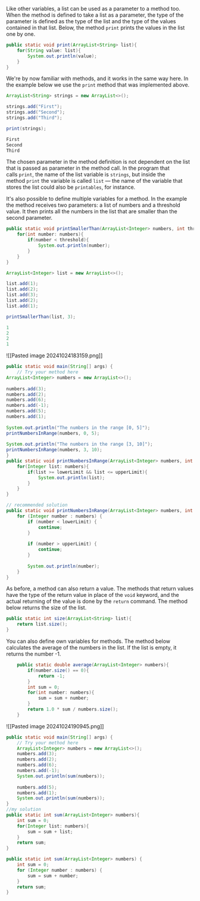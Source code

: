 Like other variables, a list can be used as a parameter to a method too. When the method is defined to take a list as a parameter, the type of the parameter is defined as the type of the list and the type of the values contained in that list. Below, the method `print` prints the values in the list one by one.

```Java
public static void print(ArrayList<String> list){
	for(String value: list){
		System.out.println(value);
	}
}
```

We're by now familiar with methods, and it works in the same way here. In the example below we use the `print` method that was implemented above.

```java
ArrayList<String> strings = new ArrayList<>();

strings.add("First");
strings.add("Second");
strings.add("Third");

print(strings);
```

```Java
First 
Second 
Third
```

The chosen parameter in the method definition is not dependent on the list that is passed as parameter in the method call. In the program that calls `print`, the name of the list variable is `strings`, but inside the method `print` the variable is called `list` — the name of the variable that stores the list could also be `printables`, for instance.

It's also possible to define multiple variables for a method. In the example the method receives two parameters: a list of numbers and a threshold value. It then prints all the numbers in the list that are smaller than the second parameter.

```Java
public static void printSmallerThan(ArrayList<Integer> numbers, int threshold){
	for(int number: numbers){
		if(number < threshold){
			System.out.println(number);
		}
	}
}
```

```Java
ArrayList<Integer> list = new ArrayList<>();

list.add(1);
list.add(2);
list.add(3);
list.add(2);
list.add(1);

printSmallerThan(list, 3);
```

```Java
1
2
2
1
```

![[Pasted image 20241024183159.png]]

```Java
public static void main(String[] args) {  
    // Try your method here  
ArrayList<Integer> numbers = new ArrayList<>();  
  
numbers.add(3);  
numbers.add(2);  
numbers.add(6);  
numbers.add(-1);  
numbers.add(5);  
numbers.add(1);  
  
System.out.println("The numbers in the range [0, 5]");  
printNumbersInRange(numbers, 0, 5);  
  
System.out.println("The numbers in the range [3, 10]");  
printNumbersInRange(numbers, 3, 10);  
}  
public static void printNumbersInRange(ArrayList<Integer> numbers, int lowerLimit, int upperLimit){  
    for(Integer list: numbers){  
        if(list >= lowerLimit && list <= upperLimit){  
            System.out.println(list);  
        }  
    }  
}
```

```Java
// recommended solution
public static void printNumbersInRange(ArrayList<Integer> numbers, int lowerLimit, int upperLimit) {  
    for (Integer number : numbers) {  
        if (number < lowerLimit) {  
            continue;  
        }  
  
        if (number > upperLimit) {  
            continue;  
        }  
  
        System.out.println(number);  
    }  
}
```

As before, a method can also return a value. The methods that return values have the type of the return value in place of the `void` keyword, and the actual returning of the value is done by the `return` command. The method below returns the size of the list.

```Java
public static int size(ArrayList<String> list){
	return list.size();
}
```

You can also define own variables for methods. The method below calculates the average of the numbers in the list. If the list is empty, it returns the number -1.

```Java
	public static double average(ArrayList<Integer> numbers){
		if(number.size() == 0){
			return -1;
		}
		int sum = 0;
		for(int number: numbers){
			sum = sum + number;
		}
		return 1.0 * sum / numbers.size();
	}
```

![[Pasted image 20241024190945.png]]

```Java
public static void main(String[] args) {  
    // Try your method here  
    ArrayList<Integer> numbers = new ArrayList<>();  
    numbers.add(3);  
    numbers.add(2);  
    numbers.add(6);  
    numbers.add(-1);  
    System.out.println(sum(numbers));  
  
    numbers.add(5);  
    numbers.add(1);  
    System.out.println(sum(numbers));  
}  
//my solution
public static int sum(ArrayList<Integer> numbers){  
    int sum = 0;  
    for(Integer list: numbers){  
        sum = sum + list;  
    }  
    return sum;  
}
```

```Java
public static int sum(ArrayList<Integer> numbers) {  
    int sum = 0;  
    for (Integer number : numbers) {  
        sum = sum + number;  
    }  
    return sum;  
}
```


